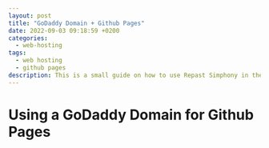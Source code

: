 ```yaml
---
layout: post
title: "GoDaddy Domain + Github Pages"
date: 2022-09-03 09:18:59 +0200
categories:
  - web-hosting
tags:
  - web hosting
  - github pages
description: This is a small guide on how to use Repast Simphony in the Intellij IDEs, which turns out to be quite tricky...
---
```


# Using a GoDaddy Domain for Github Pages
